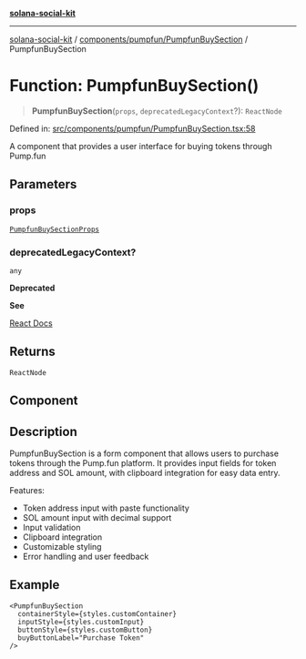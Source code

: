 [**solana-social-kit**](../../../../README.md)

***

[solana-social-kit](../../../../README.md) / [components/pumpfun/PumpfunBuySection](../README.md) / PumpfunBuySection

# Function: PumpfunBuySection()

> **PumpfunBuySection**(`props`, `deprecatedLegacyContext`?): `ReactNode`

Defined in: [src/components/pumpfun/PumpfunBuySection.tsx:58](https://github.com/SendArcade/solana-social-starter/blob/98f94bb63d3814df24512365f6ae706d273e698f/src/components/pumpfun/PumpfunBuySection.tsx#L58)

A component that provides a user interface for buying tokens through Pump.fun

## Parameters

### props

[`PumpfunBuySectionProps`](../interfaces/PumpfunBuySectionProps.md)

### deprecatedLegacyContext?

`any`

**Deprecated**

**See**

[React Docs](https://legacy.reactjs.org/docs/legacy-context.html#referencing-context-in-lifecycle-methods)

## Returns

`ReactNode`

## Component

## Description

PumpfunBuySection is a form component that allows users to purchase tokens
through the Pump.fun platform. It provides input fields for token address
and SOL amount, with clipboard integration for easy data entry.

Features:
- Token address input with paste functionality
- SOL amount input with decimal support
- Input validation
- Clipboard integration
- Customizable styling
- Error handling and user feedback

## Example

```tsx
<PumpfunBuySection
  containerStyle={styles.customContainer}
  inputStyle={styles.customInput}
  buttonStyle={styles.customButton}
  buyButtonLabel="Purchase Token"
/>
```
